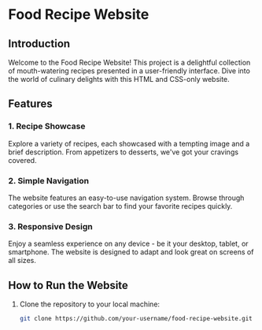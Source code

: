 # Food Recipe Website

## Introduction

Welcome to the Food Recipe Website! This project is a delightful collection of mouth-watering recipes presented in a user-friendly interface. Dive into the world of culinary delights with this HTML and CSS-only website.

## Features

### 1. Recipe Showcase

Explore a variety of recipes, each showcased with a tempting image and a brief description. From appetizers to desserts, we've got your cravings covered.

### 2. Simple Navigation

The website features an easy-to-use navigation system. Browse through categories or use the search bar to find your favorite recipes quickly.

### 3. Responsive Design

Enjoy a seamless experience on any device - be it your desktop, tablet, or smartphone. The website is designed to adapt and look great on screens of all sizes.

## How to Run the Website

1. Clone the repository to your local machine:
   ```bash
   git clone https://github.com/your-username/food-recipe-website.git
   ```
